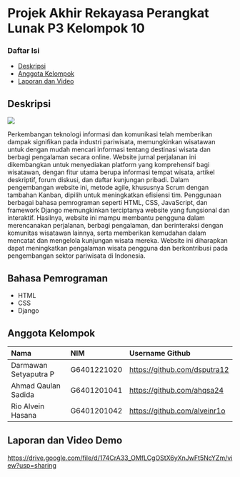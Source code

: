 # Projek Akhir Rekayasa Perangkat Lunak P3 Kelompok 10

### Daftar Isi

- [Deskripsi](#deskripsi)
- [Anggota Kelompok](#anggota-kelompok)
- [Laporan dan Video](#laporan)

## Deskripsi 
<img src='assets/logo.png'>
<p>Perkembangan teknologi informasi dan komunikasi telah memberikan dampak signifikan pada industri pariwisata, memungkinkan wisatawan untuk dengan mudah mencari informasi tentang destinasi wisata dan berbagi pengalaman secara online. Website jurnal perjalanan ini dikembangkan untuk menyediakan platform yang komprehensif bagi wisatawan, dengan fitur utama berupa informasi tempat wisata, artikel deskriptif, forum diskusi, dan daftar kunjungan pribadi. Dalam pengembangan website ini, metode agile, khususnya Scrum dengan tambahan Kanban, dipilih untuk meningkatkan efisiensi tim. Penggunaan berbagai bahasa pemrograman seperti HTML, CSS, JavaScript, dan framework Django memungkinkan terciptanya website yang fungsional dan interaktif. Hasilnya, website ini mampu membantu pengguna dalam merencanakan perjalanan, berbagi pengalaman, dan berinteraksi dengan komunitas wisatawan lainnya, serta memberikan kemudahan dalam mencatat dan mengelola kunjungan wisata mereka. Website ini diharapkan dapat meningkatkan pengalaman wisata pengguna dan berkontribusi pada pengembangan sektor pariwisata di Indonesia.</p>

## Bahasa Pemrograman
- HTML
- CSS
- Django

## Anggota Kelompok
| Nama                  | NIM           | Username Github                   |
| :-------------------- | :------------ | :-------------------------------- |
| Darmawan Setyaputra P | G6401221020   | https://github.com/dsputra12      |
| Ahmad Qaulan Sadida   | G6401201041   | https://github.com/ahqsa24        |
| Rio Alvein Hasana     | G6401201042   | https://github.com/alveinr1o      |

## Laporan dan Video Demo
https://drive.google.com/file/d/174CrA33_OMfLCgOStX6yXnJwFt5NcYZm/view?usp=sharing

